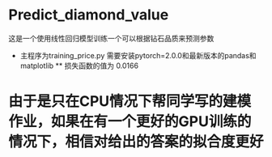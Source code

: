 # Predict_diamond_value
这是一个使用线性回归模型训练一个可以根据钻石品质来预测参数
* 主程序为training_price.py
需要安装pytorch=2.0.0和最新版本的pandas和matplotlib
** 损失函数的值为 0.0166
# 由于是只在CPU情况下帮同学写的建模作业，如果在有一个更好的GPU训练的情况下，相信对给出的答案的拟合度更好
